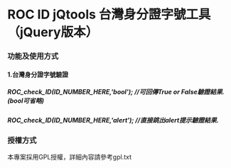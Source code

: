 ROC ID jQtools 台灣身分證字號工具（jQuery版本）
================
### 功能及使用方式

#### 1.台灣身分證字號驗證
##### ROC_check_ID(ID_NUMBER_HERE,'bool'); //可回傳True or False驗證結果.(bool可省略)
##### ROC_check_ID(ID_NUMBER_HERE,'alert'); //直接跳出alert提示驗證結果.

### 授權方式
本專案採用GPL授權，詳細內容請參考gpl.txt